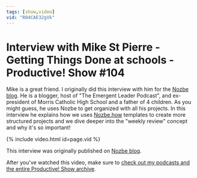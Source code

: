```yaml
---
tags: [show,video]
vid: "R04CAE32gVk"
---
```


# Interview with Mike St Pierre - Getting Things Done at schools - Productive! Show #104

Mike is a great friend. I originally did this interview with him for the [Nozbe blog][n]. He is a blogger, host of "The Emergent Leader Podcast", and ex-president of Morris Catholic High School and a father of 4 children. As you might guess, he uses Nozbe to get organized with all his projects. In this interview he explains how we uses [Nozbe.how][h] templates to create more structured projects and we dive deeper into the "weekly review" concept and why it's so important!

{% include video.html id=page.vid %}

<!--More-->

This interview was originally published on [Nozbe blog][b].

After you've watched this video, make sure to [check out my podcasts and the entire Productive! Show archive](https://sliwinski.com/show).

[b]: https://nozbe.com/blog/user-mike-st-pierre
[n]: https://nozbe.com/?a=mike
[h]: https://nozbe.how